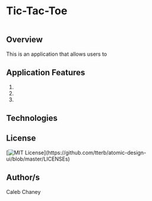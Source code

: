 # Tic-Tac-Toe
![]()

## Overview
This is an application that allows users to 


## Application Features
1) 
2) 
3) 

## Technologies


## License 
[![MIT License](https://img.shields.io/apm/l/atomic-design-ui.svg?)](https://github.com/tterb/atomic-design-ui/blob/master/LICENSEs)

## Author/s
Caleb Chaney
